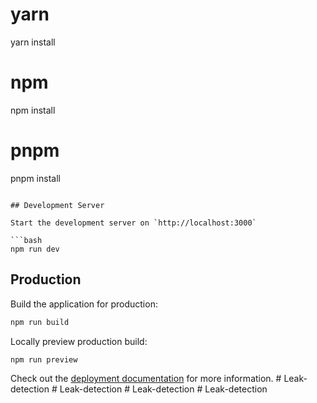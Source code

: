 
# yarn
yarn install

# npm
npm install

# pnpm
pnpm install
```

## Development Server

Start the development server on `http://localhost:3000`

```bash
npm run dev
```

## Production

Build the application for production:

```bash
npm run build
```

Locally preview production build:

```bash
npm run preview
```

Check out the [deployment documentation](https://nuxt.com/docs/getting-started/deployment) for more information.
#   L e a k - d e t e c t i o n  
 #   L e a k - d e t e c t i o n  
 #   L e a k - d e t e c t i o n  
 #   L e a k - d e t e c t i o n  
 